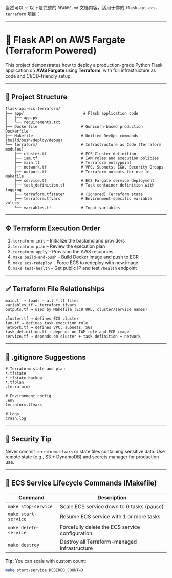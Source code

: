 当然可以 ✅ 以下是完整的 `README.md` 文档内容，适用于你的 `flask-api-ecs-terraform` 项目：

---

# 🐳 Flask API on AWS Fargate (Terraform Powered)

This project demonstrates how to deploy a production-grade Python Flask application on **AWS Fargate** using **Terraform**, with full infrastructure as code and CI/CD-friendly setup.

---

## 📁 Project Structure

```
flask-api-ecs-terraform/
├── app/                          # Flask application code
│   ├── app.py
│   └── requirements.txt
├── Dockerfile                   # Gunicorn-based production Dockerfile
├── Makefile                     # Unified DevOps commands (build/push/deploy/debug)
└── terraform/                   # Infrastructure as Code (Terraform modules)
    ├── cluster.tf               # ECS Cluster definition
    ├── iam.tf                   # IAM roles and execution policies
    ├── main.tf                  # Terraform entrypoint
    ├── network.tf               # VPC, Subnets, IGW, Security Groups
    ├── outputs.tf               # Terraform outputs for use in Makefile
    ├── service.tf               # ECS Fargate service deployment
    ├── task_definition.tf       # Task container definition with logging
    ├── terraform.tfstate*       # (ignored) Terraform state
    ├── terraform.tfvars         # Environment-specific variable values
    └── variables.tf             # Input variables
```

---

## ⚙️ Terraform Execution Order

1. `terraform init` – Initialize the backend and providers
2. `terraform plan` – Review the execution plan
3. `terraform apply` – Provision the AWS resources
4. `make build-and-push` – Build Docker image and push to ECR
5. `make ecs-redeploy` – Force ECS to redeploy with new image
6. `make test-health` – Get public IP and test `/health` endpoint

---

## ✅ Terraform File Relationships

```
main.tf → loads → all *.tf files
variables.tf ← terraform.tfvars
outputs.tf → used by Makefile (ECR URL, cluster/service names)

cluster.tf → defines ECS cluster
iam.tf → defines task execution role
network.tf → defines VPC, subnets, SGs
task_definition.tf → depends on IAM role and ECR image
service.tf → depends on cluster + task definition + network
```

---

## 🚫 .gitignore Suggestions

```gitignore
# Terraform state and plan
*.tfstate
*.tfstate.backup
*.tfplan
.terraform/

# Environment config
.env
terraform.tfvars

# Logs
crash.log
```

---

## 🔐 Security Tip

Never commit `terraform.tfvars` or state files containing sensitive data. Use remote state (e.g., S3 + DynamoDB) and secrets manager for production use.

---

## 🔄 ECS Service Lifecycle Commands (Makefile)

| Command               | Description                                     |
| --------------------- | ----------------------------------------------- |
| `make stop-service`   | Scale ECS service down to 0 tasks (pause)       |
| `make start-service`  | Resume ECS service with 1 or more tasks         |
| `make delete-service` | Forcefully delete the ECS service configuration |
| `make destroy`        | Destroy all Terraform-managed infrastructure    |

**Tip:** You can scale with custom count:

```bash
make start-service DESIRED_COUNT=3
```

 
